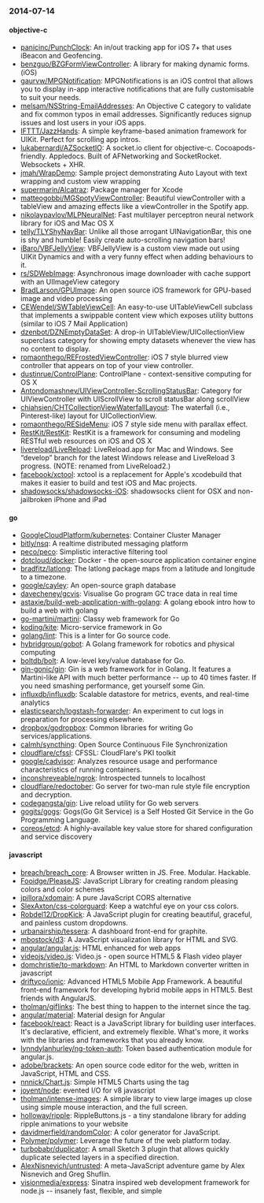 ### 2014-07-14

#### objective-c
* [panicinc/PunchClock](https://github.com/panicinc/PunchClock): An in/out tracking app for iOS 7+ that uses iBeacon and Geofencing.
* [benzguo/BZGFormViewController](https://github.com/benzguo/BZGFormViewController): A library for making dynamic forms. (iOS)
* [gaurvw/MPGNotification](https://github.com/gaurvw/MPGNotification): MPGNotifications is an iOS control that allows you to display in-app interactive notifications that are fully customisable to suit your needs.
* [melsam/NSString-EmailAddresses](https://github.com/melsam/NSString-EmailAddresses): An Objective C category to validate and fix common typos in email addresses. Significantly reduces signup issues and lost users in your iOS apps.
* [IFTTT/JazzHands](https://github.com/IFTTT/JazzHands): A simple keyframe-based animation framework for UIKit. Perfect for scrolling app intros.
* [lukabernardi/AZSocketIO](https://github.com/lukabernardi/AZSocketIO): A socket.io client for objective-c. Cocoapods-friendly. Appledocs. Built of AFNetworking and SocketRocket. Websockets + XHR.
* [jmah/WrapDemo](https://github.com/jmah/WrapDemo): Sample project demonstrating Auto Layout with text wrapping and custom view wrapping
* [supermarin/Alcatraz](https://github.com/supermarin/Alcatraz): Package manager for Xcode
* [matteogobbi/MGSpotyViewController](https://github.com/matteogobbi/MGSpotyViewController): Beautiful viewController with a tableView and amazing effects like a viewController in the Spotify app.
* [nikolaypavlov/MLPNeuralNet](https://github.com/nikolaypavlov/MLPNeuralNet): Fast multilayer perceptron neural network library for iOS and Mac OS X
* [telly/TLYShyNavBar](https://github.com/telly/TLYShyNavBar): Unlike all those arrogant UINavigationBar, this one is shy and humble! Easily create auto-scrolling navigation bars!
* [iBaro/VBFJellyView](https://github.com/iBaro/VBFJellyView): VBFJellyView is a custom view made out using UIKit Dynamics and with a very funny effect when adding behaviours to it.
* [rs/SDWebImage](https://github.com/rs/SDWebImage): Asynchronous image downloader with cache support with an UIImageView category
* [BradLarson/GPUImage](https://github.com/BradLarson/GPUImage): An open source iOS framework for GPU-based image and video processing
* [CEWendel/SWTableViewCell](https://github.com/CEWendel/SWTableViewCell): An easy-to-use UITableViewCell subclass that implements a swippable content view which exposes utility buttons (similar to iOS 7 Mail Application)
* [dzenbot/DZNEmptyDataSet](https://github.com/dzenbot/DZNEmptyDataSet): A drop-in UITableView/UICollectionView superclass category for showing empty datasets whenever the view has no content to display.
* [romaonthego/REFrostedViewController](https://github.com/romaonthego/REFrostedViewController): iOS 7 style blurred view controller that appears on top of your view controller.
* [dustinrue/ControlPlane](https://github.com/dustinrue/ControlPlane): ControlPlane - context-sensitive computing for OS X
* [Antondomashnev/UIViewController-ScrollingStatusBar](https://github.com/Antondomashnev/UIViewController-ScrollingStatusBar): Category for UIViewController with UIScrollView to scroll statusBar along scrollView
* [chiahsien/CHTCollectionViewWaterfallLayout](https://github.com/chiahsien/CHTCollectionViewWaterfallLayout): The waterfall (i.e., Pinterest-like) layout for UICollectionView.
* [romaonthego/RESideMenu](https://github.com/romaonthego/RESideMenu): iOS 7 style side menu with parallax effect.
* [RestKit/RestKit](https://github.com/RestKit/RestKit): RestKit is a framework for consuming and modeling RESTful web resources on iOS and OS X
* [livereload/LiveReload](https://github.com/livereload/LiveReload): LiveReload.app for Mac and Windows. See “develop” branch for the latest Windows release and LiveReload 3 progress. (NOTE: renamed from LiveReload2.)
* [facebook/xctool](https://github.com/facebook/xctool): xctool is a replacement for Apple's xcodebuild that makes it easier to build and test iOS and Mac projects.
* [shadowsocks/shadowsocks-iOS](https://github.com/shadowsocks/shadowsocks-iOS): shadowsocks client for OSX and non-jailbroken iPhone and iPad

#### go
* [GoogleCloudPlatform/kubernetes](https://github.com/GoogleCloudPlatform/kubernetes): Container Cluster Manager
* [bitly/nsq](https://github.com/bitly/nsq): A realtime distributed messaging platform
* [peco/peco](https://github.com/peco/peco): Simplistic interactive filtering tool
* [dotcloud/docker](https://github.com/dotcloud/docker): Docker - the open-source application container engine
* [bradfitz/latlong](https://github.com/bradfitz/latlong): The latlong package maps from a latitude and longitude to a timezone.
* [google/cayley](https://github.com/google/cayley): An open-source graph database
* [davecheney/gcvis](https://github.com/davecheney/gcvis): Visualise Go program GC trace data in real time
* [astaxie/build-web-application-with-golang](https://github.com/astaxie/build-web-application-with-golang): A golang ebook intro how to build a web with golang
* [go-martini/martini](https://github.com/go-martini/martini): Classy web framework for Go
* [koding/kite](https://github.com/koding/kite): Micro-service framework in Go
* [golang/lint](https://github.com/golang/lint): This is a linter for Go source code.
* [hybridgroup/gobot](https://github.com/hybridgroup/gobot): A Golang framework for robotics and physical computing
* [boltdb/bolt](https://github.com/boltdb/bolt): A low-level key/value database for Go.
* [gin-gonic/gin](https://github.com/gin-gonic/gin): Gin is a web framework for in Golang. It features a Martini-like API with much better performance -- up to 40 times faster. If you need smashing performance, get yourself some Gin.
* [influxdb/influxdb](https://github.com/influxdb/influxdb): Scalable datastore for metrics, events, and real-time analytics
* [elasticsearch/logstash-forwarder](https://github.com/elasticsearch/logstash-forwarder): An experiment to cut logs in preparation for processing elsewhere.
* [dropbox/godropbox](https://github.com/dropbox/godropbox): Common libraries for writing Go services/applications.
* [calmh/syncthing](https://github.com/calmh/syncthing): Open Source Continuous File Synchronization
* [cloudflare/cfssl](https://github.com/cloudflare/cfssl): CFSSL: CloudFlare's PKI toolkit
* [google/cadvisor](https://github.com/google/cadvisor): Analyzes resource usage and performance characteristics of running containers.
* [inconshreveable/ngrok](https://github.com/inconshreveable/ngrok): Introspected tunnels to localhost
* [cloudflare/redoctober](https://github.com/cloudflare/redoctober): Go server for two-man rule style file encryption and decryption.
* [codegangsta/gin](https://github.com/codegangsta/gin): Live reload utility for Go web servers
* [gogits/gogs](https://github.com/gogits/gogs): Gogs(Go Git Service) is a Self Hosted Git Service in the Go Programming Language.
* [coreos/etcd](https://github.com/coreos/etcd): A highly-available key value store for shared configuration and service discovery

#### javascript
* [breach/breach_core](https://github.com/breach/breach_core): A Browser written in JS. Free. Modular. Hackable.
* [Fooidge/PleaseJS](https://github.com/Fooidge/PleaseJS): JavaScript Library for creating random pleasing colors and color schemes
* [jpillora/xdomain](https://github.com/jpillora/xdomain): A pure JavaScript CORS alternative
* [SlexAxton/css-colorguard](https://github.com/SlexAxton/css-colorguard): Keep a watchful eye on your css colors.
* [Robdel12/DropKick](https://github.com/Robdel12/DropKick): A JavaScript plugin for creating beautiful, graceful, and painless custom dropdowns.
* [urbanairship/tessera](https://github.com/urbanairship/tessera): A dashboard front-end for graphite.  
* [mbostock/d3](https://github.com/mbostock/d3): A JavaScript visualization library for HTML and SVG.
* [angular/angular.js](https://github.com/angular/angular.js): HTML enhanced for web apps
* [videojs/video.js](https://github.com/videojs/video.js): Video.js - open source HTML5 & Flash video player
* [domchristie/to-markdown](https://github.com/domchristie/to-markdown): An HTML to Markdown converter written in javascript
* [driftyco/ionic](https://github.com/driftyco/ionic): Advanced HTML5 Mobile App Framework. A beautiful front-end framework for developing hybrid mobile apps in HTML5. Best friends with AngularJS.
* [tholman/giflinks](https://github.com/tholman/giflinks): The best thing to happen to the internet since the <a> tag.
* [angular/material](https://github.com/angular/material): Material design for Angular
* [facebook/react](https://github.com/facebook/react): React is a JavaScript library for building user interfaces. It's declarative, efficient, and extremely flexible. What's more, it works with the libraries and frameworks that you already know.
* [lynndylanhurley/ng-token-auth](https://github.com/lynndylanhurley/ng-token-auth): Token based authentication module for angular.js.
* [adobe/brackets](https://github.com/adobe/brackets): An open source code editor for the web, written in JavaScript, HTML and CSS.
* [nnnick/Chart.js](https://github.com/nnnick/Chart.js): Simple HTML5 Charts using the <canvas> tag
* [joyent/node](https://github.com/joyent/node): evented I/O for v8 javascript
* [tholman/intense-images](https://github.com/tholman/intense-images): A simple library to view large images up close using simple mouse interaction, and the full screen.
* [holloway/ripple](https://github.com/holloway/ripple): RippleButtons.js - a tiny standalone library for adding ripple animations to your website
* [davidmerfield/randomColor](https://github.com/davidmerfield/randomColor): A color generator for JavaScript.
* [Polymer/polymer](https://github.com/Polymer/polymer): Leverage the future of the web platform today.
* [turbobabr/duplicator](https://github.com/turbobabr/duplicator): A small Sketch 3 plugin that allows quickly duplicate selected layers in a specified direction.
* [AlexNisnevich/untrusted](https://github.com/AlexNisnevich/untrusted): A meta-JavaScript adventure game by Alex Nisnevich and Greg Shuflin.
* [visionmedia/express](https://github.com/visionmedia/express): Sinatra inspired web development framework for node.js -- insanely fast, flexible, and simple

